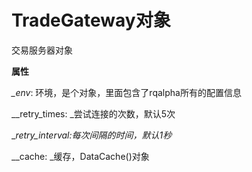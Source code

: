 # TradeGateway对象

交易服务器对象

**属性**

_\_env_:  环境，是个对象，里面包含了rqalpha所有的配置信息

_\_retry\_times: _尝试连接的次数，默认5次

\__retry\_interval:每次间隔的时间，默认1秒_

\__cache: _缓存，DataCache\(\)对象



